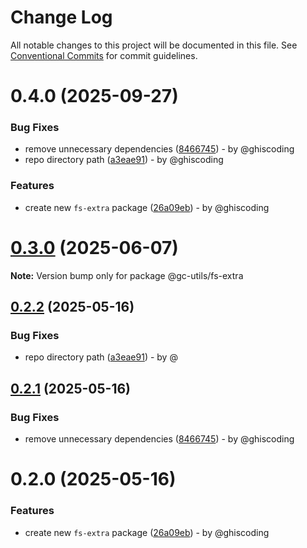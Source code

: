 # Change Log

All notable changes to this project will be documented in this file.
See [Conventional Commits](https://conventionalcommits.org) for commit guidelines.

# 0.4.0 (2025-09-27)

### Bug Fixes

* remove unnecessary dependencies ([8466745](https://github.com/ghiscoding/gc-utils/commit/84667453e486306360d80742ee48e39d8d7d5233)) - by @ghiscoding
* repo directory path ([a3eae91](https://github.com/ghiscoding/gc-utils/commit/a3eae91a2ef7f4d5ff3deb8f326ecccbd92ef69e)) - by @ghiscoding

### Features

* create new `fs-extra` package ([26a09eb](https://github.com/ghiscoding/gc-utils/commit/26a09eba19715e1edf4c315064cdaaedb6c80eb6)) - by @ghiscoding

# [0.3.0](https://github.com/ghiscoding/gc-utils/compare/v0.2.2...v0.3.0) (2025-06-07)

**Note:** Version bump only for package @gc-utils/fs-extra

## [0.2.2](https://github.com/ghiscoding/gc-utils/compare/v0.2.1...v0.2.2) (2025-05-16)

### Bug Fixes

* repo directory path ([a3eae91](https://github.com/ghiscoding/gc-utils/commit/a3eae91a2ef7f4d5ff3deb8f326ecccbd92ef69e)) - by @

## [0.2.1](https://github.com/ghiscoding/gc-utils/compare/v0.2.0...v0.2.1) (2025-05-16)

### Bug Fixes

* remove unnecessary dependencies ([8466745](https://github.com/ghiscoding/gc-utils/commit/84667453e486306360d80742ee48e39d8d7d5233)) - by @ghiscoding

# 0.2.0 (2025-05-16)

### Features

* create new `fs-extra` package ([26a09eb](https://github.com/ghiscoding/gc-utils/commit/26a09eba19715e1edf4c315064cdaaedb6c80eb6)) - by @ghiscoding
